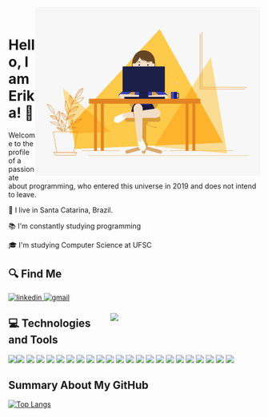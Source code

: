 <!--<img align="right" width="450px" style="margin-top:-20px" src="https://i.ibb.co/R78K5Vj/1658168294796.png">-->
<img align="right" width="450px" style="margin-top:-20px" src="programmer.gif">

# Hello, I am Erika! 👋
Welcome to the profile of a passionate about programming, who entered this universe in 2019 and does not intend to leave.

  📍 I live in Santa Catarina, Brazil.
  
  📚 I'm constantly studying programming
  
  🎓 I'm studying Computer Science at UFSC


## 🔍 Find Me
<a href="https://www.linkedin.com/in/erika-reis-da-silva-b64521187/">
  <img src="https://i.ibb.co/2K5WSpT/linkedin.png" alt="linkedin" border="0" width="48px">
</a>

<a href="mailto:erikaamericano393@gmail.com">
  <img src="https://i.ibb.co/fQRNHbV/gmail.png" alt="gmail" border="0" width="50px">
</a>

<img align="right" width="300px" style="margin-top:40px" src="https://i.ibb.co/grnQwGg/1658168586901.png">

## 💻 Technologies and Tools

<img width="50px" src="https://cdn.jsdelivr.net/gh/devicons/devicon/icons/angularjs/angularjs-original.svg" /><img width="50px" src="https://cdn.jsdelivr.net/gh/devicons/devicon/icons/react/react-original.svg" />
<img width="50px" src="https://cdn.jsdelivr.net/gh/devicons/devicon/icons/bootstrap/bootstrap-original.svg" />
<img width="50px" src="https://cdn.jsdelivr.net/gh/devicons/devicon/icons/c/c-original.svg" />
<img width="50px" src="https://cdn.jsdelivr.net/gh/devicons/devicon/icons/composer/composer-original.svg" />
<img width="50px" src="https://cdn.jsdelivr.net/gh/devicons/devicon/icons/cplusplus/cplusplus-original.svg" />
<img width="50px" src="https://cdn.jsdelivr.net/gh/devicons/devicon/icons/csharp/csharp-original.svg" />
<img width="50px" src="https://cdn.jsdelivr.net/gh/devicons/devicon/icons/css3/css3-original.svg" />
<img width="50px" src="https://cdn.jsdelivr.net/gh/devicons/devicon/icons/docker/docker-original.svg" />
<img width="50px" src="https://cdn.jsdelivr.net/gh/devicons/devicon/icons/dotnetcore/dotnetcore-original.svg" />
<img width="50px" src="https://cdn.jsdelivr.net/gh/devicons/devicon/icons/git/git-original.svg" />
<img width="50px" src="https://cdn.jsdelivr.net/gh/devicons/devicon/icons/html5/html5-original.svg" />
<img width="50px" src="https://cdn.jsdelivr.net/gh/devicons/devicon/icons/illustrator/illustrator-plain.svg" />
<img width="50px" src="https://cdn.jsdelivr.net/gh/devicons/devicon/icons/java/java-original.svg" />
<img width="50px" src="https://cdn.jsdelivr.net/gh/devicons/devicon/icons/mysql/mysql-original.svg" />
<img width="50px" src="https://cdn.jsdelivr.net/gh/devicons/devicon/icons/nodejs/nodejs-original.svg" />
<img width="50px" src="https://cdn.jsdelivr.net/gh/devicons/devicon/icons/php/php-original.svg" />
<img width="50px" src="https://cdn.jsdelivr.net/gh/devicons/devicon/icons/sass/sass-original.svg" />
<img width="50px" src="https://cdn.jsdelivr.net/gh/devicons/devicon/icons/stylus/stylus-original.svg" />
<img width="50px" src="https://cdn.jsdelivr.net/gh/devicons/devicon/icons/typescript/typescript-original.svg" />
<img width="50px" src="https://cdn.jsdelivr.net/gh/devicons/devicon/icons/vscode/vscode-original.svg" />
<img width="50px" src="https://cdn.jsdelivr.net/gh/devicons/devicon/icons/kubernetes/kubernetes-plain.svg" />
<img width="50px" src="https://i.ibb.co/JpQmbF4/rabbitmq-icon.png"/>

## Summary About My GitHub
[![Top Langs](https://github-readme-stats.vercel.app/api/top-langs/?username=erika393&layout=compact&theme=dracula)](https://github.com/anuraghazra/github-readme-stats)
<!--
**erika393/erika393** is a ✨ _special_ ✨ repository because its `README.md` (this file) appears on your GitHub profile.

Here are some ideas to get you started:

- 🔭 I’m currently working on ...
- 🌱 I’m currently learning ...
- 👯 I’m looking to collaborate on ...
- 🤔 I’m looking for help with ...
- 💬 Ask me about ...
- 📫 How to reach me: ...
- 😄 Pronouns: ...
- ⚡ Fun fact: ...
-->
